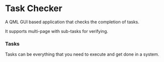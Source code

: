 # Task Checker
A QML GUI based application that checks the completion of tasks.

It supports multi-page with sub-tasks for verifying.
	
### Tasks
Tasks can be everything that you need to execute and get done in a system.


